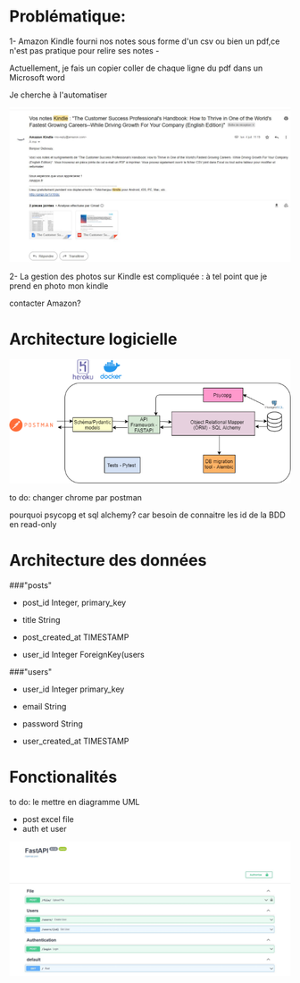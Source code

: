 # Problématique:

1- Amazon Kindle fourni nos notes sous forme d'un csv ou bien un pdf,ce n'est pas pratique pour relire ses notes -

Actuellement, je fais un copier coller de chaque ligne du pdf dans un Microsoft word

Je cherche à l'automatiser

![img.png](kindle_note.jpg)

2- La gestion des photos sur Kindle est compliquée : à tel point que je prend en photo mon kindle 

contacter Amazon?

# Architecture logicielle

![img.png](SW_architecture_diagram.png)

to do: changer chrome par postman

pourquoi psycopg et sql alchemy? car besoin de connaitre les id  de la BDD en read-only


# Architecture des données

###"posts"

- post_id Integer, primary_key

- title String

- post_created_at TIMESTAMP

- user_id Integer ForeignKey(users

###"users"

- user_id Integer primary_key

- email String

- password String

- user_created_at TIMESTAMP


# Fonctionalités 

to do: le mettre en diagramme UML

- post excel file
- auth et user

![img.png](FastAPI-screenshot.JPG)